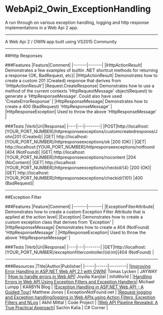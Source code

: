 # WebApi2_Owin_ExceptionHandling
A run through on various exception handling, logging and http response implementations in a Web Api 2 app.

---

A Web Api 2 / OWIN app built using VS2015 Community

---

##Http Responses

###Features
|Feature|Comment|
|-------|-------|
|IHttpActionResult| Demonstrates a few examples of builtin .NET shortcut methods for returning a response {OK, BadRequest, etc}|
|IHttpActionResult| Demonstrates how to create a custom 201 (Created) response that derives from 'IHttpActionResult'|
|Request.CreateResponse| Demonstrates how to use a method of the current contexts 'HttpRequestMessage' object(Request) to generate a 'HttpResponseMessage'. Could also have used 'CreateErrorResponse' |
|HttpResponseMessage| Demonstrates how to create a 400 (BadRequest) 'HttpResponseMessage' |
|HttpResponseException| Used to throw the above 'HttpResponseMessage' |


###Tests
|Verb|Uri|Response|
|----|---|--------|
|POST|http://localhost:[YOUR_PORT_NUMBER]/httpresponseexceptions/customcreatedresponse/John|201 (Created)|
|GET| http://localhost:[YOUR_PORT_NUMBER]/httpresponseexceptions/ok |200 (OK) |
|GET| http://localhost:[YOUR_PORT_NUMBER]/httpresponseexceptions/notfound |404 (NotFound)|
|GET| http://localhost:[YOUR_PORT_NUMBER]/httpresponseexceptions/nocontent |204 (NoContent)|
|GET| http://localhost:[YOUR_PORT_NUMBER]/httpresponseexceptions/checkid/{4} |200 (OK)|
|GET| http://localhost:[YOUR_PORT_NUMBER]/httpresponseexceptions/checkid/{101} |400 (BadRequest)|

---

##Exception Filter

###Features
|Feature|Comment|
|-------|-------|
|ExceptionFilterAttribute| Demonstrates how to create a custom Exception Filter Attribute that is applied at the action level|
|Exception| Demonstrates how to create a custom exception class that derives from 'Exception' |
|HttpResponseMessage| Demonstrates how to create a 404 (NotFound) 'HttpResponseMessage' |
|HttpResponseException| Used to throw the above 'HttpResponseMessage' |


###Tests
|Verb|Uri|Response|
|----|---|--------|
|GET|http://localhost:[YOUR_PORT_NUMBER]/exceptionfiltercontroller/{id:int}|404 (NotFound) |

---

###Resources
|Title|Author|Publisher|
|-----|------|---------|
|[Improving Error Handling in ASP.NET Web API 2.1 with OWIN](https://www.jayway.com/2016/01/08/improving-error-handling-asp-net-web-api-2-1-owin/)| Tomas Lycken | JAYWAY |
|[How to handle errors in Web API](http://www.infoworld.com/article/2994111/application-architecture/how-to-handle-errors-in-web-api.html)| Joydip Kanjilal | InfoWorld |
|[Handling Errors in Web API Using Exception Filters and Exception Handlers](http://blog.karbyn.com/articles/handling-errors-in-web-api-using-exception-filters-and-exception-handlers/)| Michael Lumpp | KARBYN Blog |
|[Exception Handling in ASP.NET Web API - A Guided Tour](https://www.exceptionnotfound.net/the-asp-net-web-api-exception-handling-pipeline-a-guided-tour/)| Matthew Jones | ExceptionNotFound.net |
|[Request logging and Exception handling/logging in Web APIs using Action Filters, Exception Filters and NLog](http://www.codeproject.com/Articles/1028416/RESTful-Day-sharp-Request-logging-and-Exception-ha) |  Akhil Mittal | Code Project |
|[Web API Pipeline Revealed: A True Practical Approach](http://www.c-sharpcorner.com/article/webapi-pipeline-revealed-a-true-practical-approach/)| Sachin Kalia | C# Corner |
